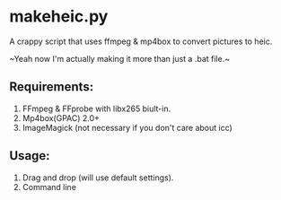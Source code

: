 # makeheic.py
A crappy script that uses ffmpeg &amp; mp4box to convert pictures to heic.

~Yeah now I'm actually making it more than just a .bat file.~

## Requirements:
1. FFmpeg & FFprobe with libx265 biult-in.
2. Mp4box(GPAC) 2.0+
3. ImageMagick (not necessary if you don't care about icc)

## Usage:
1. Drag and drop (will use default settings).
2. Command line
